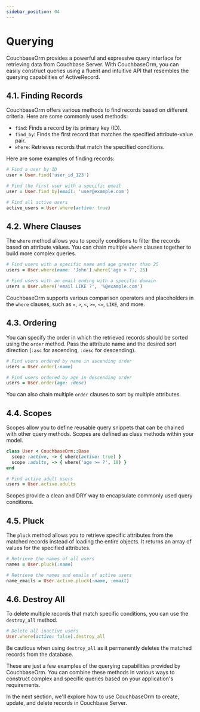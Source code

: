 ```yaml
---
sidebar_position: 04
---
```


# Querying

CouchbaseOrm provides a powerful and expressive query interface for retrieving data from Couchbase Server. With CouchbaseOrm, you can easily construct queries using a fluent and intuitive API that resembles the querying capabilities of ActiveRecord.

## 4.1. Finding Records

CouchbaseOrm offers various methods to find records based on different criteria. Here are some commonly used methods:

- `find`: Finds a record by its primary key (ID).
- `find_by`: Finds the first record that matches the specified attribute-value pair.
- `where`: Retrieves records that match the specified conditions.

Here are some examples of finding records:

```ruby
# Find a user by ID
user = User.find('user_id_123')

# Find the first user with a specific email
user = User.find_by(email: 'user@example.com')

# Find all active users
active_users = User.where(active: true)
```

## 4.2. Where Clauses

The `where` method allows you to specify conditions to filter the records based on attribute values. You can chain multiple `where` clauses together to build more complex queries.

```ruby
# Find users with a specific name and age greater than 25
users = User.where(name: 'John').where('age > ?', 25)

# Find users with an email ending with a specific domain
users = User.where('email LIKE ?', '%@example.com')
```

CouchbaseOrm supports various comparison operators and placeholders in the `where` clauses, such as `=`, `>`, `<`, `>=`, `<=`, `LIKE`, and more.

## 4.3. Ordering

You can specify the order in which the retrieved records should be sorted using the `order` method. Pass the attribute name and the desired sort direction (`:asc` for ascending, `:desc` for descending).

```ruby
# Find users ordered by name in ascending order
users = User.order(:name)

# Find users ordered by age in descending order
users = User.order(age: :desc)
```

You can also chain multiple `order` clauses to sort by multiple attributes.

## 4.4. Scopes

Scopes allow you to define reusable query snippets that can be chained with other query methods. Scopes are defined as class methods within your model.

```ruby
class User < CouchbaseOrm::Base
  scope :active, -> { where(active: true) }
  scope :adults, -> { where('age >= ?', 18) }
end

# Find active adult users
users = User.active.adults
```

Scopes provide a clean and DRY way to encapsulate commonly used query conditions.

## 4.5. Pluck

The `pluck` method allows you to retrieve specific attributes from the matched records instead of loading the entire objects. It returns an array of values for the specified attributes.

```ruby
# Retrieve the names of all users
names = User.pluck(:name)

# Retrieve the names and emails of active users
name_emails = User.active.pluck(:name, :email)
```

## 4.6. Destroy All

To delete multiple records that match specific conditions, you can use the `destroy_all` method.

```ruby
# Delete all inactive users
User.where(active: false).destroy_all
```

Be cautious when using `destroy_all` as it permanently deletes the matched records from the database.

These are just a few examples of the querying capabilities provided by CouchbaseOrm. You can combine these methods in various ways to construct complex and specific queries based on your application's requirements.

In the next section, we'll explore how to use CouchbaseOrm to create, update, and delete records in Couchbase Server.

